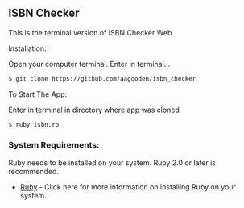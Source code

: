 ## ISBN Checker
This is the terminal version of ISBN Checker Web

Installation:

Open your computer terminal. Enter in terminal...
```sh
$ git clone https://github.com/aagooden/isbn_checker
```
To Start The App:

Enter in terminal in directory where app was cloned
```sh
$ ruby isbn.rb
```
### System Requirements:
Ruby needs to be installed on your system.  Ruby 2.0 or later is recommended.  
* [Ruby](https://www.ruby-lang.org/en/documentation/installation/) - Click here for more information on installing Ruby on your system.
